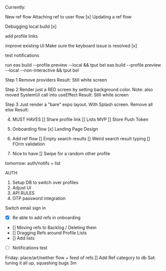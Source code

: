 Currently:

New ref flow
Attaching ref to user flow
[x]
Updating a ref flow

Debugging local build
[x]

add profile links

improve existing UI
Make sure the keyboard issue is resolved
[x]

test notifications

run
eas build --profile preview --local && tput bel
eas build --profile preview --local --non-interactive && tput bel

Step 1 Remove providers
Result: Still white screen

Step 2 Render just a RED screen by setting background color.
Note: also moved SystemUI call into useEffect
Result: Still white screen

Step 3
Just render a "bare" expo layout. With Splash screen. Remove all else
Result:

4. MUST HAVES
   [] Share profile link
   [] Lists MVP
   [] Store Push Token

1. Onboarding flow
   [x] Landing Page Design
1. Add ref flow
   [] Empty search results
   [] Weird search result typing
   [] FOrm validation
1. Nice to have
   [] Swipe for a random other profile

tomorrow: auth/notifs + list

AUTH

1. Setup DB to switch over profiles
2. Adjust UI
3. API RULES
4. OTP password integration

Switch email sign in

- [x] Be able to add refs in onboarding
- [] Moving refs to Backlog / Deleting them
- [] Dragging Refs around Profile
  Lists
- [] Add lists
- [ ] Notifications test

Friday: place/art/neither flow + feed of refs
[] Add Ref category to db
Sat: tuning it all up, squashing bugs
3m
